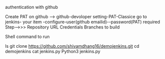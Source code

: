 authentication with github

Create PAT on github --> github-devoloper setting-PAT-Classice
go to jenkins- your item -configure-user(github emailid)--password(PAT)
required Step-->>>
Repository URL
Credentials
Branches to build

Shell command to run


ls
git clone https://github.com/shivamdhang16/demojenkins.git
cd demojenkins
cat jenkins.py
Python3 jenkins.py
